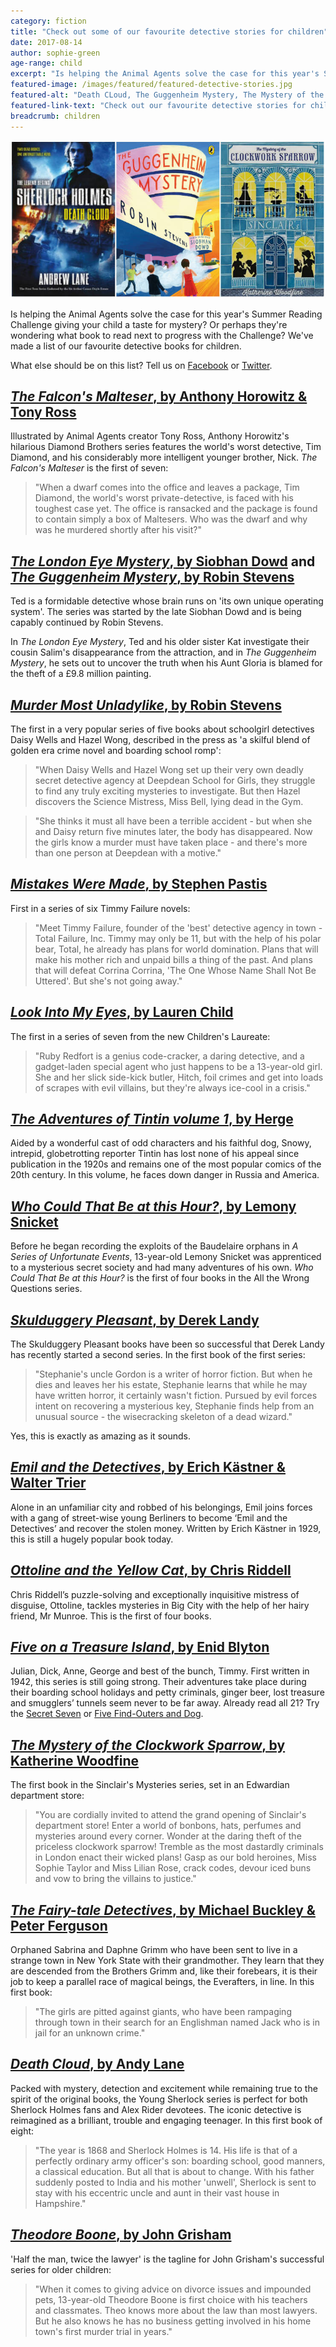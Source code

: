 ```yaml
---
category: fiction
title: "Check out some of our favourite detective stories for children"
date: 2017-08-14
author: sophie-green
age-range: child
excerpt: "Is helping the Animal Agents solve the case for this year's Summer Reading Challenge giving your child a taste for mystery? Or perhaps they're wondering what book to read next to progress with the Challenge? We've made a list of our favourite detective books for children."
featured-image: /images/featured/featured-detective-stories.jpg
featured-alt: "Death CLoud, The Guggenheim Mystery, The Mystery of the Clockwork Sparrow"
featured-link-text: "Check out our favourite detective stories for children."
breadcrumb: children
---
```


![Death Cloud, The Guggenheim Mystery, The Mystery of the Clockwork Sparrow](/images/featured/featured-detective-stories.jpg)

Is helping the Animal Agents solve the case for this year's Summer Reading Challenge giving your child a taste for mystery? Or perhaps they're wondering what book to read next to progress with the Challenge? We've made a list of our favourite detective books for children.

What else should be on this list? Tell us on [Facebook](https://www.facebook.com/SuffolkLibraries/) or [Twitter](https://www.twitter.com/SuffolkLibrary/).

## [<cite>The Falcon's Malteser</cite>, by Anthony Horowitz & Tony Ross](https://suffolk.spydus.co.uk/cgi-bin/spydus.exe/ENQ/OPAC/BIBENQ?BRN=1958434)

Illustrated by Animal Agents creator Tony Ross, Anthony Horowitz's hilarious Diamond Brothers series features the world's worst detective, Tim Diamond, and his considerably more intelligent younger brother, Nick. <cite>The Falcon's Malteser</cite> is the first of seven:

> "When a dwarf comes into the office and leaves a package, Tim Diamond, the world's worst private-detective, is faced with his toughest case yet. The office is ransacked and the package is found to contain simply a box of Maltesers. Who was the dwarf and why was he murdered shortly after his visit?"

## [<cite>The London Eye Mystery</cite>, by Siobhan Dowd](https://suffolk.spydus.co.uk/cgi-bin/spydus.exe/ENQ/OPAC/BIBENQ?BRN=1017969) and [<cite>The Guggenheim Mystery</cite>, by Robin Stevens](https://suffolk.spydus.co.uk/cgi-bin/spydus.exe/ENQ/OPAC/BIBENQ?BRN=2183886)

Ted is a formidable detective whose brain runs on 'its own unique operating system'. The series was started by the late Siobhan Dowd and is being capably continued by Robin Stevens.

In <cite>The London Eye Mystery</cite>, Ted and his older sister Kat investigate their cousin Salim's disappearance from the attraction, and in <cite>The Guggenheim Mystery</cite>, he sets out to uncover the truth when his Aunt Gloria is blamed for the theft of a £9.8 million painting.

## [<cite>Murder Most Unladylike</cite>, by Robin Stevens](https://suffolk.spydus.co.uk/cgi-bin/spydus.exe/ENQ/OPAC/BIBENQ?BRN=1576323)

The first in a very popular series of five books about schoolgirl detectives Daisy Wells and Hazel Wong, described in the press as 'a skilful blend of golden era crime novel and boarding school romp':

> "When Daisy Wells and Hazel Wong set up their very own deadly secret detective agency at Deepdean School for Girls, they struggle to find any truly exciting mysteries to investigate. But then Hazel discovers the Science Mistress, Miss Bell, lying dead in the Gym.

> "She thinks it must all have been a terrible accident - but when she and Daisy return five minutes later, the body has disappeared. Now the girls know a murder must have taken place - and there's more than one person at Deepdean with a motive."

## [<cite>Mistakes Were Made</cite>, by Stephen Pastis](https://suffolk.spydus.co.uk/cgi-bin/spydus.exe/ENQ/OPAC/BIBENQ?BRN=1597458)

First in a series of six Timmy Failure novels:

> "Meet Timmy Failure, founder of the 'best' detective agency in town - Total Failure, Inc. Timmy may only be 11, but with the help of his polar bear, Total, he already has plans for world domination. Plans that will make his mother rich and unpaid bills a thing of the past. And plans that will defeat Corrina Corrina, 'The One Whose Name Shall Not Be Uttered'. But she's not going away."

## [<cite>Look Into My Eyes</cite>, by Lauren Child](https://suffolk.spydus.co.uk/cgi-bin/spydus.exe/ENQ/OPAC/BIBENQ?BRN=96843)

The first in a series of seven from the new Children's Laureate:

> "Ruby Redfort is a genius code-cracker, a daring detective, and a gadget-laden special agent who just happens to be a 13-year-old girl. She and her slick side-kick butler, Hitch, foil crimes and get into loads of scrapes with evil villains, but they're always ice-cool in a crisis."

## [<cite>The Adventures of Tintin volume 1</cite>, by Herge](https://suffolk.spydus.co.uk/cgi-bin/spydus.exe/ENQ/OPAC/BIBENQ?BRN=1874853)

Aided by a wonderful cast of odd characters and his faithful dog, Snowy, intrepid, globetrotting reporter Tintin has lost none of his appeal since publication in the 1920s and remains one of the most popular comics of the 20th century. In this volume, he faces down danger in Russia and America.

## [<cite>Who Could That Be at this Hour?</cite>, by Lemony Snicket](https://suffolk.spydus.co.uk/cgi-bin/spydus.exe/ENQ/OPAC/BIBENQ?BRN=1254272)

Before he began recording the exploits of the Baudelaire orphans in <cite>A Series of Unfortunate Events</cite>, 13-year-old Lemony Snicket was apprenticed to a mysterious secret society and had many adventures of his own. <cite>Who Could That Be at this Hour?</cite> is the first of four books in the All the Wrong Questions series.

## [<cite>Skulduggery Pleasant</cite>, by Derek Landy](https://suffolk.spydus.co.uk/cgi-bin/spydus.exe/ENQ/OPAC/BIBENQ?BRN=80646)

The Skulduggery Pleasant books have been so successful that Derek Landy has recently started a second series. In the first book of the first series:

> "Stephanie's uncle Gordon is a writer of horror fiction. But when he dies and leaves her his estate, Stephanie learns that while he may have written horror, it certainly wasn't fiction. Pursued by evil forces intent on recovering a mysterious key, Stephanie finds help from an unusual source - the wisecracking skeleton of a dead wizard."

Yes, this is exactly as amazing as it sounds.

## [<cite>Emil and the Detectives</cite>, by Erich Kästner & Walter Trier](https://suffolk.spydus.co.uk/cgi-bin/spydus.exe/ENQ/OPAC/BIBENQ?BRN=1271098)

Alone in an unfamiliar city and robbed of his belongings, Emil joins forces with a gang of street-wise young Berliners to become ‘Emil and the Detectives’ and recover the stolen money. Written by Erich Kästner in 1929, this is still a hugely popular book today.

## [<cite>Ottoline and the Yellow Cat</cite>, by Chris Riddell](https://suffolk.spydus.co.uk/cgi-bin/spydus.exe/ENQ/OPAC/BIBENQ?BRN=1715512)

Chris Riddell’s puzzle-solving and exceptionally inquisitive mistress of disguise, Ottoline, tackles mysteries in Big City with the help of her hairy friend, Mr Munroe. This is the first of four books.

## [<cite>Five on a Treasure Island</cite>, by Enid Blyton](https://suffolk.spydus.co.uk/cgi-bin/spydus.exe/ENQ/OPAC/BIBENQ?BRN=2141746)

Julian, Dick, Anne, George and best of the bunch, Timmy. First written in 1942, this series is still going strong. Their adventures take place during their boarding school holidays and petty criminals, ginger beer, lost treasure and smugglers’ tunnels seem never to be far away. Already read all 21? Try the [Secret Seven](https://suffolk.spydus.co.uk/cgi-bin/spydus.exe/ENQ/OPAC/BIBENQ?BRN=1365764) or [Five Find-Outers and Dog](https://suffolk.spydus.co.uk/cgi-bin/spydus.exe/ENQ/OPAC/BIBENQ?BRN=2034718).

## [<cite>The Mystery of the Clockwork Sparrow</cite>, by Katherine Woodfine](https://suffolk.spydus.co.uk/cgi-bin/spydus.exe/ENQ/OPAC/BIBENQ?BRN=1763428)

The first book in the Sinclair's Mysteries series, set in an Edwardian department store:

> "You are cordially invited to attend the grand opening of Sinclair's department store! Enter a world of bonbons, hats, perfumes and mysteries around every corner. Wonder at the daring theft of the priceless clockwork sparrow! Tremble as the most dastardly criminals in London enact their wicked plans! Gasp as our bold heroines, Miss Sophie Taylor and Miss Lilian Rose, crack codes, devour iced buns and vow to bring the villains to justice."

## [<cite>The Fairy-tale Detectives</cite>, by Michael Buckley & Peter Ferguson](https://suffolk.spydus.co.uk/cgi-bin/spydus.exe/ENQ/OPAC/BIBENQ?BRN=2155256)

Orphaned Sabrina and Daphne Grimm who have been sent to live in a strange town in New York State with their grandmother. They learn that they are descended from the Brothers Grimm and, like their forebears, it is their job to keep a parallel race of magical beings, the Everafters, in line. In this first book:

> "The girls are pitted against giants, who have been rampaging through town in their search for an Englishman named Jack who is in jail for an unknown crime."

## [<cite>Death Cloud</cite>, by Andy Lane](https://suffolk.spydus.co.uk/cgi-bin/spydus.exe/ENQ/OPAC/BIBENQ?BRN=1549999)

Packed with mystery, detection and excitement while remaining true to the spirit of the original books, the Young Sherlock series is perfect for both Sherlock Holmes fans and Alex Rider devotees. The iconic detective is reimagined as a brilliant, trouble and engaging teenager. In this first book of eight:

> "The year is 1868 and Sherlock Holmes is 14. His life is that of a perfectly ordinary army officer's son: boarding school, good manners, a classical education. But all that is about to change. With his father suddenly posted to India and his mother 'unwell', Sherlock is sent to stay with his eccentric uncle and aunt in their vast house in Hampshire."

## [<cite>Theodore Boone</cite>, by John Grisham](https://suffolk.spydus.co.uk/cgi-bin/spydus.exe/ENQ/OPAC/BIBENQ?BRN=610430)

'Half the man, twice the lawyer' is the tagline for John Grisham's successful series for older children:

> "When it comes to giving advice on divorce issues and impounded pets, 13-year-old Theodore Boone is first choice with his teachers and classmates. Theo knows more about the law than most lawyers. But he also knows he has no business getting involved in his home town's first murder trial in years."
